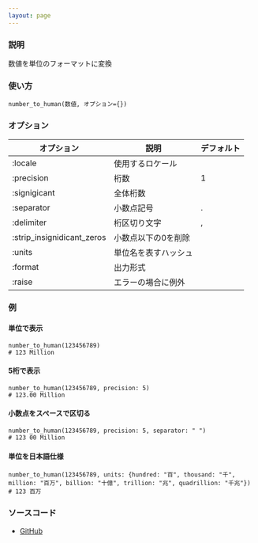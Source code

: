 ```yaml
---
layout: page
---
```


### 説明

数値を単位のフォーマットに変換

### 使い方

    number_to_human(数値, オプション={})

### オプション

| オプション                 | 説明                 | デフォルト |
| -------------------------- | -------------------- | ---------- |
| :locale                    | 使用するロケール     |            |
| :precision                 | 桁数                 | 1          |
| :signigicant               | 全体桁数             |            |
| :separator                 | 小数点記号           | .          |
| :delimiter                 | 桁区切り文字         | ,          |
| :strip_insignidicant_zeros | 小数点以下の0を削除  |            |
| :units                     | 単位名を表すハッシュ |            |
| :format                    | 出力形式             |            |
| :raise                     | エラーの場合に例外   |            |

### 例

#### 単位で表示

    number_to_human(123456789)
    # 123 Million

#### 5桁で表示

    number_to_human(123456789, precision: 5)
    # 123.00 Million

#### 小数点をスペースで区切る

    number_to_human(123456789, precision: 5, separator: " ")
    # 123 00 Million

#### 単位を日本語仕様

    number_to_human(123456789, units: {hundred: "百", thousand: "千", million: "百万", billion: "十億", trillion: "兆", quadrillion: "千兆"})
    # 123 百万

### ソースコード

- [GitHub](https://github.com/rails/rails/blob/984c3ef2775781d47efa9f541ce570daa2434a80/actionview/lib/action_view/helpers/number_helper.rb#L403)
